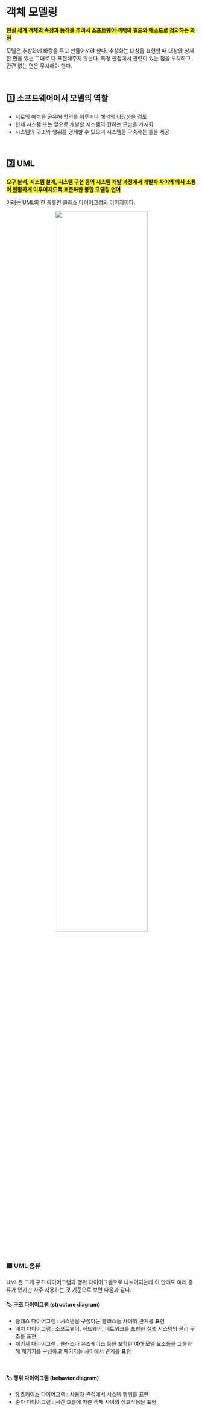 # 객체 모델링

<mark>**현실 세계 객체의 속성과 동작을 추려서 소프트웨어 객체의 필드와 메소드로 정의하는 과정**</mark>

모델은 추상화에 바탕을 두고 만들어져야 한다. 추상화는 대상을 표현할 때 대상의 상세한 면을 있는 그대로 다 표현해주지 않는다. 특정 관점에서 관련이 있는 점을 부각하고 관련 없는 면은 무시해야 한다.

</br>

## 1️⃣ 소프트웨어에서 모델의 역할
- 서로의 해석을 공유해 합의를 이루거나 해석의 타당성을 검토
- 현재 시스템 또는 앞으로 개발할 시스템의 원하는 모습을 가시화
- 시스템의 구조와 행위를 명세할 수 있으며 시스템을 구축하는 틀을 제공

</br>

## 2️⃣ UML
<mark>**요구 분석, 시스템 설계, 시스템 구현 등의 시스템 개발 과정에서 개발자 사이의 의사 소통이 원활하게 이루어지도록 표준화한 통합 모델링 언어**</mark>

아래는 UML의 한 종류인 클래스 다이어그램의 이미지이다.

<p align="center">
<img src="https://github.com/user-attachments/assets/d8c55dac-78d6-40e6-be9a-2bfee2f6f0c1" width="70%" height="70%"></br>
</p></br>


### 🟥 UML 종류

UML은 크게 구조 다이어그램과 행위 다이어그램으로 나누어지는데 이 안에도 여러 종류가 있지만 자주 사용하는 것 기준으로 보면 다음과 같다.

#### 🏷️ 구조 다이어그램 (structure diagram)
- 클래스 다이어그램 : 시스템을 구성하는 클래스들 사이의 관계를 표현
- 배치 다이어그램 : 소프트웨어, 하드웨어, 네트워크를 포함한 실행 시스템의 물리 구조를 표현
- 패키지 다이어그램 : 클래스나 유즈케이스 등을 포함한 여러 모델 요소들을 그룹화해 패키지를 구성하고 패키지들 사이에서 관계를 표현

</br>

#### 🏷️ 행위 다이어그램 (behavior diagram)
- 유즈케이스 다이어그램 : 사용자 관점에서 시스템 행위를 표현
- 순차 다이어그램 : 시간 흐름에 따른 객체 사이의 상호작용을 표현

</br>
